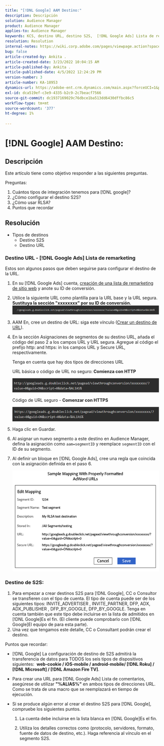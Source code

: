 ```yaml
---
title: "[!DNL Google] AAM Destino:"
description: Descripción
solution: Audience Manager
product: Audience Manager
applies-to: Audience Manager
keywords: KCS, destino URL, destino S2S,  [!DNL Google Ads] Lista de remarketing
resolution: Resolution
internal-notes: https://wiki.corp.adobe.com/pages/viewpage.action?spaceKey=MCPI&title=Google+-+AAM+Destination
bug: false
article-created-by: Ankita .
article-created-date: 3/23/2022 10:04:15 AM
article-published-by: Ankita .
article-published-date: 4/5/2022 12:24:29 PM
version-number: 3
article-number: KA-18953
dynamics-url: https://adobe-ent.crm.dynamics.com/main.aspx?forceUCI=1&pagetype=entityrecord&etn=knowledgearticle&id=70af1f97-90aa-ec11-983f-000d3a349120
exl-id: dca519ef-c3e9-4335-b2c9-2c7beacf7566
source-git-commit: dc1937169029c76dbce1ba513dd6430dffbc86c5
workflow-type: tm+mt
source-wordcount: '377'
ht-degree: 1%

---
```


# [!DNL Google] AAM Destino:

## Descripción

Este artículo tiene como objetivo responder a las siguientes preguntas.

Preguntas:

1. Cuántos tipos de integración tenemos para [!DNL google]?
1. ¿Cómo configurar el destino S2S?
1. ¿Cómo usar RLSA?
1. Puntos que recordar

## Resolución

- Tipos de destinos
   - Destino S2S
   - Destino URL

### Destino URL - [!DNL Google Ads] Lista de remarketing

Estos son algunos pasos que deben seguirse para configurar el destino de la URL.

1. En su [!DNL Google Ads] cuenta, [creación de una lista de remarketing de sitio web](https://support.google.com/adwords/answer/2454064?hl=en) y anote su ID de conversión.

1. Utilice la siguiente URL como plantilla para la URL base y la URL segura. <b>Sustituya la sección &quot;xxxxxxxx&quot; por su ID de conversión.</b>![](assets/d548e9c4-67aa-ec11-983f-000d3a349120.png)

1. AAM En, cree un destino de URL: siga este vínculo ([Crear un destino de URL](https://experienceleague.adobe.com/docs/audience-manager/user-guide/features/destinations/custom-destinations/create-url-destination.html?lang=en)).

1. En la sección Asignaciones de segmentos de su destino URL, añada el código del paso 2 a los campos URL y URL segura. Agregue al código el prefijo http: and https: in los campos URL y Secure URL, respectivamente.

   Tenga en cuenta que hay dos tipos de direcciones URL

   URL básica o código de URL no seguro:<b> Comienza con HTTP</b>

   ![](assets/d73cf7d9-69aa-ec11-983f-000d3a349523.png)

   Código de URL seguro - <b>Comenzar con HTTPS</b>

   ![](assets/141662e3-69aa-ec11-983f-000d3a349523.png)

1. Haga clic en Guardar.

1. Al asignar un nuevo segmento a este destino en Audience Manager, defina la asignación como `aam=segmentID` y reemplace `segmentID` con el ID de su segmento.

1. Al definir un bloque en [!DNL Google Ads], cree una regla que coincida con la asignación definida en el paso 6.

   ![](assets/64abac91-6aaa-ec11-983f-000d3a349523.png)

### Destino de S2S:

1. Para empezar a crear destinos S2S para [!DNL Google], CC o Consultor se transfieren con el tipo de cuenta. El tipo de cuenta puede ser de los siguientes tipos: INVITE_ADVERTISER , INVITE_PARTNER, DFP, ADX, ADX_PUBLISHER , DFP_BY_GOOGLE, DFP_BY_GOOGLE. Tenga en cuenta también que este tipo debe incluirse en la lista de admitidos en [!DNL Google]Es el fin. (El cliente puede comprobarlo con [!DNL Google]El equipo de para esta parte).
1. Una vez que tengamos este detalle, CC o Consultant podrán crear el destino.

Puntos que recordar:

- [!DNL Google] La configuración de destino de S2S admitirá la transferencia de datos para TODOS los seis tipos de dispositivos siguientes:  <b>web-cookie / iOS-mobile / android-mobile/ [!DNL Roku] / [!DNL Microsoft] / [!DNL Amazon Fire TV]</b>.

- Para crear una URL para [!DNL Google Ads] Lista de comentarios, asegúrese de utilizar <b>&quot;%ALIAS%&quot;</b> en ambos tipos de direcciones URL. Como se trata de una macro que se reemplazará en tiempo de ejecución.

- Si se produce algún error al crear el destino S2S para [!DNL Google], compruebe los siguientes puntos.

   1. La cuenta debe incluirse en la lista blanca en [!DNL Google]Es el fin.

   1. Utiliza los detalles correctos como (protocolo, servidores, formato, fuente de datos de destino, etc.). Haga referencia al vínculo en el segmento S2S.
